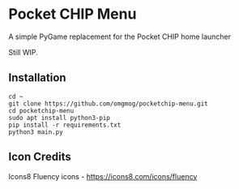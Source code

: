 # Pocket CHIP Menu

A simple PyGame replacement for the Pocket CHIP home launcher

Still WIP.

## Installation

```
cd ~
git clone https://github.com/omgmog/pocketchip-menu.git
cd pocketchip-menu
sudo apt install python3-pip
pip install -r requirements.txt
python3 main.py
```

## Icon Credits

Icons8 Fluency icons - https://icons8.com/icons/fluency